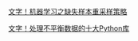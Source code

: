 [文字！机器学习之缺失样本重采样策略](https://blog.csdn.net/sgzqc/article/details/122131884)

[文字！处理不平衡数据的十大Python库](https://www.toutiao.com/article/7284052147405455891/?app=news_article&timestamp=1695961814&use_new_style=1&req_id=20230929123014055211B6AD7331BED721&group_id=7284052147405455891&share_token=B6B8D250-275E-4DDC-826C-01CFD5A0A92A&tt_from=weixin_moments&utm_source=weixin_moments&utm_medium=toutiao_ios&utm_campaign=client_share&wxshare_count=1&source=m_redirect)
